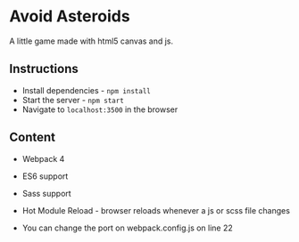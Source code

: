 # Avoid Asteroids

A little game made with html5 canvas and js.

## Instructions

* Install dependencies - `npm install`
* Start the server - `npm start`
* Navigate to `localhost:3500` in the browser

## Content

* Webpack 4
* ES6 support
* Sass support
* Hot Module Reload - browser reloads whenever a js or scss file changes

* You can change the port on webpack.config.js on line 22

